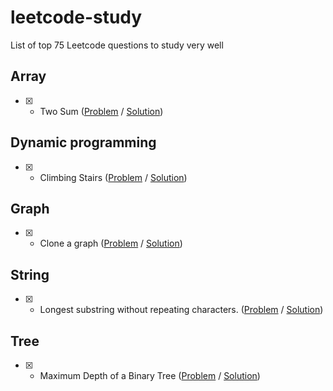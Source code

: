 # leetcode-study
List of top 75 Leetcode questions to study very well

## Array
- [x] - Two Sum ([Problem](https://leetcode.com/problems/two-sum/) / [Solution](two-sum.md))

## Dynamic programming
 - [x] - Climbing Stairs ([Problem](https://leetcode.com/problems/climbing-stairs/) / [Solution](climbing-stairs.md))
 
## Graph
- [x] - Clone a graph ([Problem](https://leetcode.com/problems/clone-graph/) / [Solution](clone-graph.md)) 

## String 
- [x] - Longest substring without repeating characters. ([Problem](https://leetcode.com/problems/longest-substring-without-repeating-characters/) / [Solution](longest-substring.md)) 
## Tree
 - [x] - Maximum Depth of a Binary Tree ([Problem](https://leetcode.com/problems/maximum-depth-of-binary-tree/) / [Solution](tree-max-depth.md))
